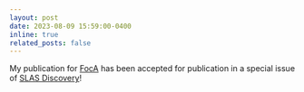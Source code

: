 ```yaml
---
layout: post
date: 2023-08-09 15:59:00-0400
inline: true
related_posts: false
---
```

My publication for [FocA](https://www.biorxiv.org/content/10.1101/2023.07.20.549929v1) has been accepted for publication in a special issue of [SLAS Discovery](https://www.slas-discovery.org/)!  